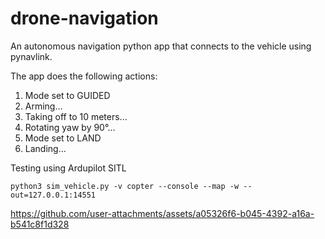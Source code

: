 # drone-navigation
An autonomous navigation python app that connects to the vehicle using pynavlink.

The app does the following actions:
1. Mode set to GUIDED
2. Arming...
3. Taking off to 10 meters...
4. Rotating yaw by 90°...
5. Mode set to LAND
6. Landing...

Testing using Ardupilot SITL
```
python3 sim_vehicle.py -v copter --console --map -w --out=127.0.0.1:14551
```
https://github.com/user-attachments/assets/a05326f6-b045-4392-a16a-b541c8f1d328

